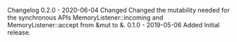Changelog
0.2.0 - 2020-06-04
Changed
Changed the mutability needed for the synchronous APIs MemoryListener::incoming and MemoryListener::accept from &mut to &.
0.1.0 - 2019-05-06
Added
Initial release.
